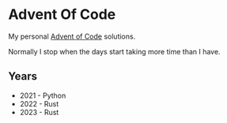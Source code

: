 # Advent Of Code

My personal [Advent of Code](https://adventofcode.com) solutions.

Normally I stop when the days start taking more time than I have.

## Years

- 2021 - Python
- 2022 - Rust
- 2023 - Rust
